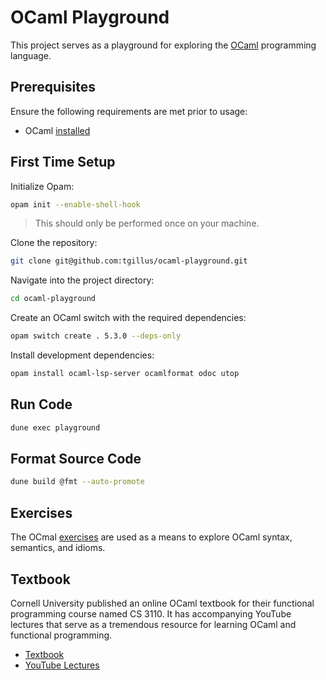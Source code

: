 # OCaml Playground

This project serves as a playground for exploring the [OCaml](https://ocaml.org/)
programming language.

## Prerequisites

Ensure the following requirements are met prior to usage:

- OCaml [installed](https://ocaml.org/docs/up-and-running)

## First Time Setup

Initialize Opam:

```sh
opam init --enable-shell-hook
```

> This should only be performed once on your machine.

Clone the repository:

```sh
git clone git@github.com:tgillus/ocaml-playground.git
```

Navigate into the project directory:

```sh
cd ocaml-playground
```

Create an OCaml switch with the required dependencies:

```sh
opam switch create . 5.3.0 --deps-only
```

Install development dependencies:

```sh
opam install ocaml-lsp-server ocamlformat odoc utop
```

## Run Code

```sh
dune exec playground
```

## Format Source Code

```sh
dune build @fmt --auto-promote
```

## Exercises

The OCmal [exercises](https://ocaml.org/problems) are used as a means to explore
OCaml syntax, semantics, and idioms.

## Textbook

Cornell University published an online OCaml textbook for their functional
programming course named CS 3110. It has accompanying YouTube lectures that
serve as a tremendous resource for learning OCaml and functional programming.

- [Textbook](https://cs3110.github.io/textbook/cover.html)
- [YouTube Lectures](https://www.youtube.com/playlist?list=PLre5AT9JnKShBOPeuiD9b-I4XROIJhkIU)

